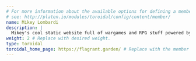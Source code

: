 ```yaml
---
# For more information about the available options for defining a member site,
# see: http://platen.io/modules/toroidal/config/content/member/
name: Mikey Lombardi
description: |
  Mikey's cool static website full of wargames and RPG stuff powered by Platen!
weight: 2 # Replace with desired weight.
type: toroidal
toroidal_home_page: https://flagrant.garden/ # Replace with the member's actual site
---
```

